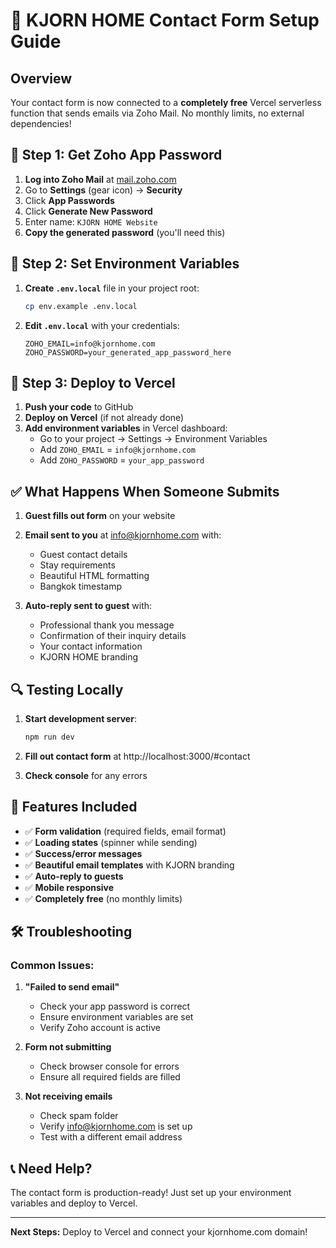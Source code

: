 # 📧 KJORN HOME Contact Form Setup Guide

## Overview
Your contact form is now connected to a **completely free** Vercel serverless function that sends emails via Zoho Mail. No monthly limits, no external dependencies!

## 🔐 Step 1: Get Zoho App Password

1. **Log into Zoho Mail** at [mail.zoho.com](https://mail.zoho.com)
2. Go to **Settings** (gear icon) → **Security**
3. Click **App Passwords**
4. Click **Generate New Password**
5. Enter name: `KJORN HOME Website`
6. **Copy the generated password** (you'll need this)

## 🔧 Step 2: Set Environment Variables

1. **Create `.env.local`** file in your project root:
   ```bash
   cp env.example .env.local
   ```

2. **Edit `.env.local`** with your credentials:
   ```env
   ZOHO_EMAIL=info@kjornhome.com
   ZOHO_PASSWORD=your_generated_app_password_here
   ```

## 🚀 Step 3: Deploy to Vercel

1. **Push your code** to GitHub
2. **Deploy on Vercel** (if not already done)
3. **Add environment variables** in Vercel dashboard:
   - Go to your project → Settings → Environment Variables
   - Add `ZOHO_EMAIL` = `info@kjornhome.com`
   - Add `ZOHO_PASSWORD` = `your_app_password`

## ✅ What Happens When Someone Submits

1. **Guest fills out form** on your website
2. **Email sent to you** at info@kjornhome.com with:
   - Guest contact details
   - Stay requirements
   - Beautiful HTML formatting
   - Bangkok timestamp

3. **Auto-reply sent to guest** with:
   - Professional thank you message
   - Confirmation of their inquiry details
   - Your contact information
   - KJORN HOME branding

## 🔍 Testing Locally

1. **Start development server**:
   ```bash
   npm run dev
   ```

2. **Fill out contact form** at http://localhost:3000/#contact

3. **Check console** for any errors

## 🌟 Features Included

- ✅ **Form validation** (required fields, email format)
- ✅ **Loading states** (spinner while sending)
- ✅ **Success/error messages** 
- ✅ **Beautiful email templates** with KJORN branding
- ✅ **Auto-reply to guests**
- ✅ **Mobile responsive**
- ✅ **Completely free** (no monthly limits)

## 🛠️ Troubleshooting

### Common Issues:

1. **"Failed to send email"**
   - Check your app password is correct
   - Ensure environment variables are set
   - Verify Zoho account is active

2. **Form not submitting**
   - Check browser console for errors
   - Ensure all required fields are filled

3. **Not receiving emails**
   - Check spam folder
   - Verify info@kjornhome.com is set up
   - Test with a different email address

## 📞 Need Help?

The contact form is production-ready! Just set up your environment variables and deploy to Vercel.

---

**Next Steps:** Deploy to Vercel and connect your kjornhome.com domain! 